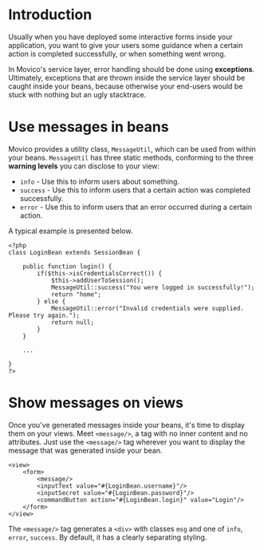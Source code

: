 # Introduction #

Usually when you have deployed some interactive forms inside your application, you want to give your users some guidance when a certain action is completed successfully, or when something went wrong.

In Movico's service layer, error handling should be done using **exceptions**. Ultimately, exceptions that are thrown inside the service layer should be caught inside your beans, because otherwise your end-users would be stuck with nothing but an ugly stacktrace.

# Use messages in beans #

Movico provides a utility class, `MessageUtil`, which can be used from within your beans. `MessageUtil` has three static methods, conforming to the three **warning levels** you can disclose to your view:
  * `info` - Use this to inform users about something.
  * `success` - Use this to inform users that a certain action was completed successfully.
  * `error` - Use this to inform users that an error occurred during a certain action.

A typical example is presented below.

```
<?php
class LoginBean extends SessionBean {

	public function login() {
		if($this->isCredentialsCorrect()) {
			$this->addUserToSession();
			MessageUtil::success("You were logged in successfully!");
			return "home";
		} else {
			MessageUtil::error("Invalid credentials were supplied. Please try again.");
			return null;
		}
	}
	
	...

}
?>
```

# Show messages on views #

Once you've generated messages inside your beans, it's time to display them on your views. Meet `<message/>`, a tag with no inner content and no attributes. Just use the `<message/>` tag wherever you want to display the message that was generated inside your bean.

```
<view>
	<form>
		<message/>
		<inputText value="#{LoginBean.username}"/>
		<inputSecret value="#{LoginBean.password}"/>
		<commandButton action="#{LoginBean.login}" value="Login"/>
	</form>
</view>
```

The `<message/>` tag generates a `<div>` with classes `msg` and one of `info`, `error`, `success`. By default, it has a clearly separating styling.
